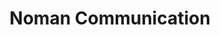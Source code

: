 ---
title: "Noman Communication"
url: /karachi/noman-communication-st-10-sector-8-a-korangi-industrial-area/
shop: Handy
---